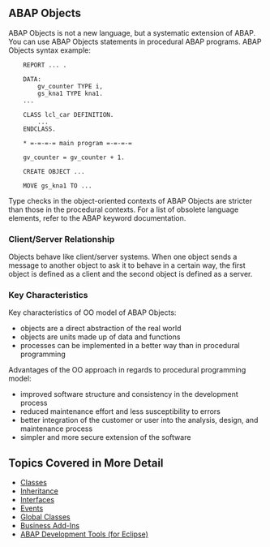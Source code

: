 ## ABAP Objects

ABAP Objects is not a new language, but a systematic extension of ABAP. You can use ABAP Objects statements in procedural ABAP programs. ABAP Objects syntax example:
```
	REPORT ... .

	DATA:
		gv_counter TYPE i,
		gs_kna1 TYPE kna1.
	...

	CLASS lcl_car DEFINITION.
		...
	ENDCLASS.

	* =-=-=-= main program =-=-=-=

	gv_counter = gv_counter + 1.

	CREATE OBJECT ...

	MOVE gs_kna1 TO ...
```

Type checks in the object-oriented contexts of ABAP Objects are stricter than those in the procedural contexts. For a list of obsolete language elements, refer to the ABAP keyword documentation. 

### Client/Server Relationship

Objects behave like client/server systems. When one object sends a message to another object to ask it to behave in a certain way, the first object is defined as a client and the second object is defined as a server.

### Key Characteristics

Key characteristics of OO model of ABAP Objects:
* objects are a direct abstraction of the real world
* objects are units made up of data and functions
* processes can be implemented in a better way than in procedural programming

Advantages of the OO approach in regards to procedural programming model:
* improved software structure and consistency in the development process
* reduced maintenance effort and less susceptibility to errors
* better integration of the customer or user into the analysis, design, and maintenance process
* simpler and more secure extension of the software

## Topics Covered in More Detail
* [Classes](https://github.com/NikolaVetnic/ABAP_Reference/blob/master/xx_Reference/Objects/Classes.md)
* [Inheritance](https://github.com/NikolaVetnic/ABAP_Reference/blob/master/xx_Reference/Objects/Inheritance.md)
* [Interfaces](https://github.com/NikolaVetnic/ABAP_Reference/blob/master/xx_Reference/Objects/Interfaces.md)
* [Events](https://github.com/NikolaVetnic/ABAP_Reference/blob/master/xx_Reference/Objects/Events.md)
* [Global Classes](https://github.com/NikolaVetnic/ABAP_Reference/blob/master/xx_Reference/Objects/GlobalClasses.md)
* [Business Add-Ins](https://github.com/NikolaVetnic/ABAP_Reference/blob/master/xx_Reference/Objects/BAdI.md)
* [ABAP Development Tools (for Eclipse)](https://github.com/NikolaVetnic/ABAP_Reference/blob/master/xx_Reference/Objects/ADT.md)
